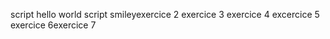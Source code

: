 script hello world
script smileyexercice 2
exercice 3 
exercice 4 
excercice 5 
exercice 6exercice 7 
